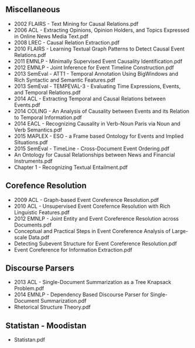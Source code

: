Miscellaneous
-------------
* 2002 FLAIRS - Text Mining for Causal Relations.pdf
* 2006 ACL - Extracting Opinions, Opinion Holders, and Topics Expressed in Online News Media Text.pdf
* 2008 LREC - Causal Relation Extraction.pdf
* 2010 FLAIRS - Learning Textual Graph Patterns to Detect Causal Event Relations.pdf
* 2011 EMNLP - Minimally Supervised Event Causality Identification.pdf
* 2012 EMNLP - Joint Inference for Event Timeline Construction.pdf
* 2013 SemEval - ATT1 - Temporal Annotation Using BigWindows and Rich Syntactic and Semantic Features.pdf
* 2013 SemEval - TEMPEVAL-3 - Evaluating Time Expressions, Events, and Temporal Relations.pdf
* 2014 ACL - Extracting Temporal and Causal Relations between Events.pdf
* 2014 COLING - An Analysis of Causality between Events and its Relation to Temporal Information.pdf
* 2014 EACL - Recognizing Causality in Verb-Noun Paris via Noun and Verb Semantics.pdf
* 2015 MAPLEX - ESO - a Frame based Ontology for Events and Implied Situations.pdf
* 2015 SemEval - TimeLine - Cross-Document Event Ordering.pdf
* An Ontology for Causal Relationships between News and Financial Instruments.pdf
* Chapter 1 - Recognizing Textual Entailment.pdf

Corefence Resolution
--------------------
* 2009 ACL - Graph-based Event Coreference Resolution.pdf
* 2010 ACL - Unsupervised Event Corefernce Resolution with Rich Linguistic Features.pdf
* 2012 EMNLP - Joint Entity and Event Coreference Resolution across Documents.pdf
* Conceptual and Practical Steps in Event Coreference Analysis of Large-scale Data.pdf
* Detecting Subevent Structure for Event Coreference Resolution.pdf
* Event Coreference for Information Extraction.pdf

Discourse Parsers
-----------------
* 2013 ACL - Single-Document Summarization as a Tree Knapsack Problem.pdf
* 2014 EMNLP - Dependency Based Discourse Parser for Single-Document Summarization.pdf
* Rhetorical Structure Theory.pdf

Statistan - Moodistan
---------------------
* Statistan.pdf